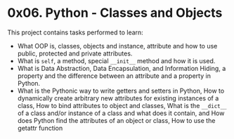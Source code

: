 # 0x06. Python - Classes and Objects
This project contains tasks performed to learn:
* What OOP is, classes, objects and instance, attribute and how to use public, protected and private attributes.
* What is `self`, a method, special `__init__` method and how it is used.
* What is Data Abstraction, Data Encapsulation, and Information Hiding, a property and the difference between an attribute and a property in Python.
* What is the Pythonic way to write getters and setters in Python, How to dynamically create arbitrary new attributes for existing instances of a class, How to bind attributes to object and classes, What is the `__dict__` of a class and/or instance of a class and what does it contain, and How does Python find the attributes of an object or class, How to use the getattr function
